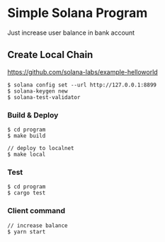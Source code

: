 # Simple Solana Program
Just increase user balance in bank account

## Create Local Chain

https://github.com/solana-labs/example-helloworld

```
$ solana config set --url http://127.0.0.1:8899
$ solana-keygen new
$ solana-test-validator
```

### Build & Deploy

```
$ cd program
$ make build

// deploy to localnet
$ make local
```

### Test

```
$ cd program
$ cargo test
```

### Client command

```
// increase balance
$ yarn start
```

